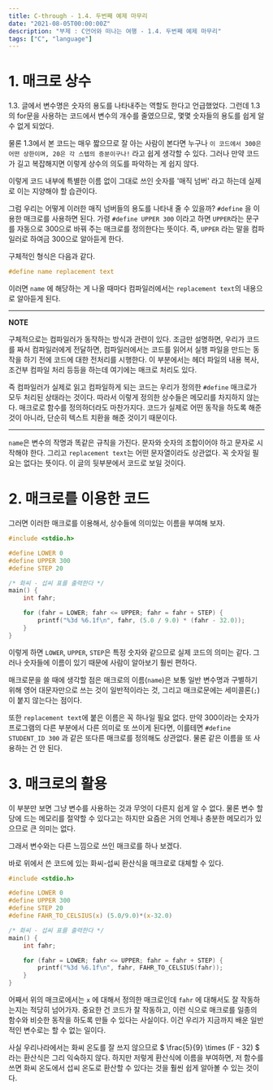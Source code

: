 ```yaml
---
title: C-through - 1.4. 두번째 예제 마무리
date: "2021-08-05T00:00:00Z"
description: "부제 : C언어와 떠나는 여행 - 1.4. 두번째 예제 마무리"
tags: ["C", "language"]
---
```


# 1. 매크로 상수

1.3. 글에서 변수명은 숫자의 용도를 나타내주는 역할도 한다고 언급했었다. 그런데 1.3의 for문을 사용하는 코드에서 변수의 개수를 줄였으므로, 몇몇 숫자들의 용도를 쉽게 알 수 없게 되었다.

물론 1.3에서 본 코드는 매우 짧으므로 잘 아는 사람이 본다면 누구나 `이 코드에서 300은 어떤 상한이며, 20은 각 스텝의 증분이구나!` 라고 쉽게 생각할 수 있다. 그러나 만약 코드가 길고 복잡해지면 이렇게 상수의 의도를 파악하는 게 쉽지 않다.

이렇게 코드 내부에 특별한 이름 없이 그대로 쓰인 숫자를 '매직 넘버' 라고 하는데 실제로 이는 지양해야 할 습관이다.

그럼 우리는 어떻게 이러한 매직 넘버들의 용도를 나타내 줄 수 있을까? `#define` 을 이용한 매크로를 사용하면 된다. 가령 `#define UPPER 300` 이라고 하면 `UPPER`라는 문구를 자동으로 300으로 바꿔 주는 매크로를 정의한다는 뜻이다. 즉, `UPPER` 라는 말을 컴파일러로 하여금 300으로 알아듣게 한다.

구체적인 형식은 다음과 같다.

```c
#define name replacement text
```

이러면 `name` 에 해당하는 게 나올 때마다 컴파일러에서는 `replacement text`의 내용으로 알아듣게 된다. 

---

<strong>NOTE</strong>

구체적으로는 컴파일러가 동작하는 방식과 관련이 있다. 조금만 설명하면, 우리가 코드를 짜서 컴파일러에게 전달하면, 컴파일러에서는 코드를 읽어서 실행 파일을 만드는 동작을 하기 전에 코드에 대한 전처리를 시행한다. 이 부분에서는 헤더 파일의 내용 복사, 조건부 컴파일 처리 등등을 하는데 여기에는 매크로 처리도 있다.

즉 컴파일러가 실제로 읽고 컴파일하게 되는 코드는 우리가 정의한 `#define` 매크로가 모두 처리된 상태라는 것이다. 따라서 이렇게 정의한 상수들은 메모리를 차지하지 않는다. 매크로로 함수를 정의하더라도 마찬가지다. 코드가 실제로 어떤 동작을 하도록 해준 것이 아니라, 단순히 텍스트 치환을 해준 것이기 때문이다.

---

`name`은 변수의 작명과 똑같은 규칙을 가진다. 문자와 숫자의 조합이어야 하고 문자로 시작해야 한다. 그리고 `replacement text`는 어떤 문자열이라도 상관없다. 꼭 숫자일 필요는 없다는 뜻이다. 이 글의 뒷부분에서 코드로 보일 것이다.

# 2. 매크로를 이용한 코드

그러면 이러한 매크로를 이용해서, 상수들에 의미있는 이름을 부여해 보자.

```c
#include <stdio.h>

#define LOWER 0
#define UPPER 300
#define STEP 20

/* 화씨 - 섭씨 표를 출력한다 */
main() {
    int fahr;

    for (fahr = LOWER; fahr <= UPPER; fahr = fahr + STEP) {
        printf("%3d %6.1f\n", fahr, (5.0 / 9.0) * (fahr - 32.0));
    }
}
```

이렇게 하면 `LOWER`, `UPPER`, `STEP`은 특정 숫자와 같으므로 실제 코드의 의미는 같다. 그러나 숫자들에 이름이 있기 때문에 사람이 알아보기 훨씬 편하다. 

매크로문을 쓸 때에 생각할 점은 매크로의 이름(`name`)은 보통 일반 변수명과 구별하기 위해 영어 대문자만으로 쓰는 것이 일반적이라는 것, 그리고 매크로문에는 세미콜론(`;`)이 붙지 않는다는 점이다.

또한 `replacement text`에 붙은 이름은 꼭 하나일 필요 없다. 만약 300이라는 숫자가 프로그램의 다른 부분에서 다른 의미로 또 쓰이게 된다면, 이를테면 `#define STUDENT_ID 300` 과 같은 또다른 매크로를 정의해도 상관없다. 물론 같은 이름을 또 사용하는 건 안 된다.

# 3. 매크로의 활용

이 부분만 보면 그냥 변수를 사용하는 것과 무엇이 다른지 쉽게 알 수 없다. 물론 변수 할당에 드는 메모리를 절약할 수 있다고는 하지만 요즘은 거의 언제나 충분한 메모리가 있으므로 큰 의미는 없다.

그래서 변수와는 다른 느낌으로 쓰인 매크로를 하나 보겠다.

바로 위에서 쓴 코드에 있는 화씨-섭씨 환산식을 매크로로 대체할 수 있다.

```c
#include <stdio.h>

#define LOWER 0
#define UPPER 300
#define STEP 20
#define FAHR_TO_CELSIUS(x) (5.0/9.0)*(x-32.0)

/* 화씨 - 섭씨 표를 출력한다 */
main() {
    int fahr;

    for (fahr = LOWER; fahr <= UPPER; fahr = fahr + STEP) {
        printf("%3d %6.1f\n", fahr, FAHR_TO_CELSIUS(fahr));
    }
}
```

어째서 위의 매크로에서는 `x` 에 대해서 정의한 매크로인데 `fahr` 에 대해서도 잘 작동하는지는 적당히 넘어가자. 중요한 건 코드가 잘 작동하고, 이런 식으로 매크로를 일종의 함수와 비슷한 동작을 하도록 만들 수 있다는 사실이다. 이건 우리가 지금까지 배운 일반적인 변수로는 할 수 없는 일이다.

사실 우리나라에서는 화씨 온도를 잘 쓰지 않으므로 $ \frac{5}{9} \times (F - 32) $ 라는 환산식은 그리 익숙하지 않다. 하지만 저렇게 환산식에 이름을 부여하면, 저 함수를 쓰면 화씨 온도에서 섭씨 온도로 환산할 수 있다는 것을 훨씬 쉽게 알아볼 수 있는 것이다.

